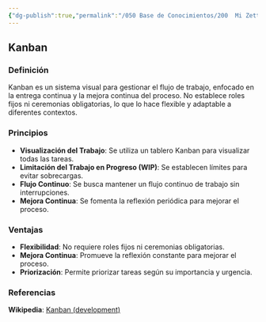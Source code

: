 ```yaml
---
{"dg-publish":true,"permalink":"/050 Base de Conocimientos/200  Mi Zettelkasten/100 Docencia/IS1/2025/Clase 04 El Proceso de Desarrollo del Software/Zk Kanban/","tags":["digitalGarden","kanban"]}
---
```


## Kanban

### Definición
Kanban es un sistema visual para gestionar el flujo de trabajo, enfocado en la entrega continua y la mejora continua del proceso. No establece roles fijos ni ceremonias obligatorias, lo que lo hace flexible y adaptable a diferentes contextos.
 
### Principios

- **Visualización del Trabajo**: Se utiliza un tablero Kanban para visualizar todas las tareas.
- **Limitación del Trabajo en Progreso (WIP)**: Se establecen límites para evitar sobrecargas.
- **Flujo Continuo**: Se busca mantener un flujo continuo de trabajo sin interrupciones.
- **Mejora Continua**: Se fomenta la reflexión periódica para mejorar el proceso.

### Ventajas

- **Flexibilidad**: No requiere roles fijos ni ceremonias obligatorias.
- **Mejora Continua**: Promueve la reflexión constante para mejorar el proceso.
- **Priorización**: Permite priorizar tareas según su importancia y urgencia.

### Referencias
    
**Wikipedia**: [Kanban (development)](https://en.wikipedia.org/wiki/Kanban_\(development\))
